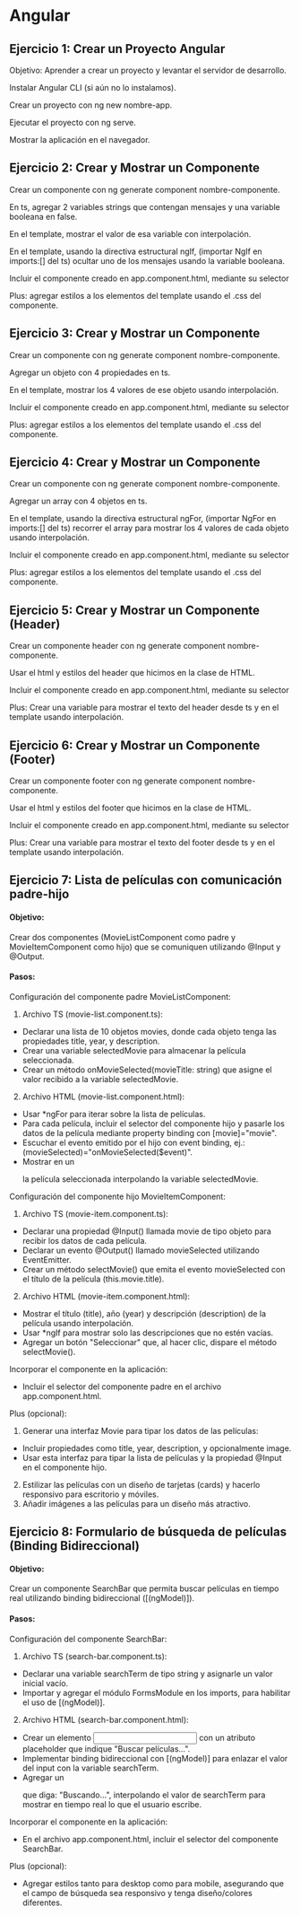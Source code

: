 # Angular

## Ejercicio 1: Crear un Proyecto Angular

Objetivo: Aprender a crear un proyecto y levantar el servidor de desarrollo.

Instalar Angular CLI (si aún no lo instalamos).

Crear un proyecto con ng new nombre-app.

Ejecutar el proyecto con ng serve.

Mostrar la aplicación en el navegador.

## Ejercicio 2: Crear y Mostrar un Componente

Crear un componente con ng generate component nombre-componente.

En ts, agregar 2 variables strings que contengan mensajes y una variable booleana en false.

En el template, mostrar el valor de esa variable con interpolación.

En el template, usando la directiva estructural ngIf, (importar NgIf en imports:[] del ts) ocultar uno de los mensajes usando la variable booleana.

Incluir el componente creado en app.component.html, mediante su selector <app-nombre-componente></app-nombre-componente>

Plus: agregar estilos a los elementos del template usando el .css del componente.

## Ejercicio 3: Crear y Mostrar un Componente

Crear un componente con ng generate component nombre-componente.

Agregar un objeto con 4 propiedades en ts.

En el template, mostrar los 4 valores de ese objeto usando interpolación.

Incluir el componente creado en app.component.html, mediante su selector <app-nombre-componente></app-nombre-componente>

Plus: agregar estilos a los elementos del template usando el .css del componente.

## Ejercicio 4: Crear y Mostrar un Componente

Crear un componente con ng generate component nombre-componente.

Agregar un array con 4 objetos en ts.

En el template, usando la directiva estructural ngFor, (importar NgFor en imports:[] del ts) recorrer el array para mostrar los 4 valores de cada objeto usando interpolación.

Incluir el componente creado en app.component.html, mediante su selector <app-nombre-componente></app-nombre-componente>

Plus: agregar estilos a los elementos del template usando el .css del componente.

## Ejercicio 5: Crear y Mostrar un Componente (Header)

Crear un componente header con ng generate component nombre-componente.

Usar el html y estilos del header que hicimos en la clase de HTML.

Incluir el componente creado en app.component.html, mediante su selector <app-nombre-componente></app-nombre-componente>

Plus: Crear una variable para mostrar el texto del header desde ts y en el template usando interpolación.

## Ejercicio 6: Crear y Mostrar un Componente (Footer)

Crear un componente footer con ng generate component nombre-componente.

Usar el html y estilos del footer que hicimos en la clase de HTML.

Incluir el componente creado en app.component.html, mediante su selector <app-nombre-componente></app-nombre-componente>

Plus: Crear una variable para mostrar el texto del footer desde ts y en el template usando interpolación.

## Ejercicio 7: Lista de películas con comunicación padre-hijo

#### Objetivo:

Crear dos componentes (MovieListComponent como padre y MovieItemComponent como hijo) que se comuniquen utilizando @Input y @Output.

#### Pasos:

Configuración del componente padre MovieListComponent:

1. Archivo TS (movie-list.component.ts):

- Declarar una lista de 10 objetos movies, donde cada objeto tenga las propiedades title, year, y description.
- Crear una variable selectedMovie para almacenar la película seleccionada.
- Crear un método onMovieSelected(movieTitle: string) que asigne el valor recibido a la variable selectedMovie.

2. Archivo HTML (movie-list.component.html):

- Usar \*ngFor para iterar sobre la lista de películas.
- Para cada película, incluir el selector del componente hijo <app-movie-item> y pasarle los datos de la película mediante property binding con [movie]="movie".
- Escuchar el evento emitido por el hijo con event binding, ej.: (movieSelected)="onMovieSelected($event)".
- Mostrar en un <p> la película seleccionada interpolando la variable selectedMovie.

Configuración del componente hijo MovieItemComponent:

1. Archivo TS (movie-item.component.ts):

- Declarar una propiedad @Input() llamada movie de tipo objeto para recibir los datos de cada película.
- Declarar un evento @Output() llamado movieSelected utilizando EventEmitter<string>.
- Crear un método selectMovie() que emita el evento movieSelected con el título de la película (this.movie.title).

2. Archivo HTML (movie-item.component.html):

- Mostrar el título (title), año (year) y descripción (description) de la película usando interpolación.
- Usar \*ngIf para mostrar solo las descripciones que no estén vacías.
- Agregar un botón "Seleccionar" que, al hacer clic, dispare el método selectMovie().

Incorporar el componente en la aplicación:

- Incluir el selector del componente padre <app-movie-list> en el archivo app.component.html.

Plus (opcional):

1. Generar una interfaz Movie para tipar los datos de las películas:

- Incluir propiedades como title, year, description, y opcionalmente image.
- Usar esta interfaz para tipar la lista de películas y la propiedad @Input en el componente hijo.

2. Estilizar las películas con un diseño de tarjetas (cards) y hacerlo responsivo para escritorio y móviles.
3. Añadir imágenes a las películas para un diseño más atractivo.

## Ejercicio 8: Formulario de búsqueda de películas (Binding Bidireccional)

#### Objetivo:

Crear un componente SearchBar que permita buscar películas en tiempo real utilizando binding bidireccional ([(ngModel)]).

#### Pasos:

Configuración del componente SearchBar:

1. Archivo TS (search-bar.component.ts):

- Declarar una variable searchTerm de tipo string y asignarle un valor inicial vacío.
- Importar y agregar el módulo FormsModule en los imports, para habilitar el uso de [(ngModel)].

2. Archivo HTML (search-bar.component.html):

- Crear un elemento <input> con un atributo placeholder que indique "Buscar películas...".
- Implementar binding bidireccional con [(ngModel)] para enlazar el valor del input con la variable searchTerm.
- Agregar un <p> que diga: "Buscando...", interpolando el valor de searchTerm para mostrar en tiempo real lo que el usuario escribe.

Incorporar el componente en la aplicación:

- En el archivo app.component.html, incluir el selector del componente SearchBar.

Plus (opcional):

- Agregar estilos tanto para desktop como para mobile, asegurando que el campo de búsqueda sea responsivo y tenga diseño/colores diferentes.
